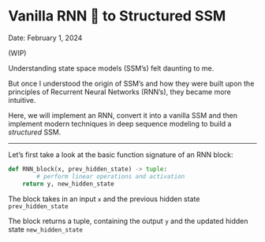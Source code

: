 # Vanilla RNN 🍦 to Structured SSM

Date: February 1, 2024

(WIP)

Understanding state space models (SSM’s) felt daunting to me.

But once I understood the origin of SSM’s and how they were built upon the principles of Recurrent Neural Networks (RNN’s), they became more intuitive.

Here, we will implement an RNN, convert it into a vanilla SSM and then implement modern techniques in deep sequence modeling to build a *structured* SSM.

---

Let’s first take a look at the basic function signature of an RNN block:

```python
def RNN_block(x, prev_hidden_state) -> tuple:
		# perform linear operations and activation
    return y, new_hidden_state
```

The block takes in an input `x` and the previous hidden state `prev_hidden_state` 

The block returns a tuple, containing the output `y` and the updated hidden state `new_hidden_state`